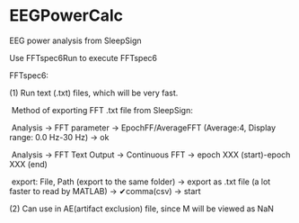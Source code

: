 # EEGPowerCalc
 EEG power analysis from SleepSign

Use FFTspec6Run to execute FFTspec6

FFTspec6: 

(1) Run text (.txt) files, which will be very fast.



​	Method of exporting FFT .txt file from SleepSign: 

​	Analysis → FFT parameter → EpochFF/AverageFFT (Average:4, Display range: 0.0 Hz-30 Hz) → ok

​	Analysis → FFT Text Output → Continuous FFT → epoch XXX (start)-epoch XXX (end) 

​	export: File, Path (export to the same folder) → export as .txt file (a lot faster to read by MATLAB) → ✔︎comma(csv) → start



(2) Can use in AE(artifact exclusion) file, since M will be viewed as NaN

